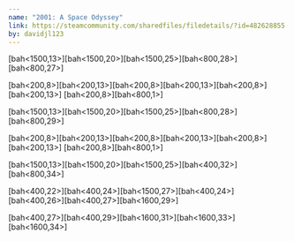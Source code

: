 ```yaml
---
name: "2001: A Space Odyssey"
link: https://steamcommunity.com/sharedfiles/filedetails/?id=482628855
by: davidjl123
---
```

[bah<1500,13>][bah<1500,20>][bah<1500,25>][bah<800,28>][bah<800,27>]

[bah<200,8>][bah<200,13>][bah<200,8>][bah<200,13>][bah<200,8>][bah<200,13>] [bah<200,8>][bah<800,1>]

[bah<1500,13>][bah<1500,20>][bah<1500,25>][bah<800,28>][bah<800,29>]

[bah<200,8>][bah<200,13>][bah<200,8>][bah<200,13>][bah<200,8>][bah<200,13>] [bah<200,8>][bah<800,1>]

[bah<1500,13>][bah<1500,20>][bah<1500,25>][bah<400,32>][bah<800,34>]

[bah<400,22>][bah<400,24>][bah<1500,27>][bah<400,24>][bah<400,26>][bah<400,27>][bah<1600,29>]

[bah<400,27>][bah<400,29>][bah<1600,31>][bah<1600,33>][bah<1600,34>]
